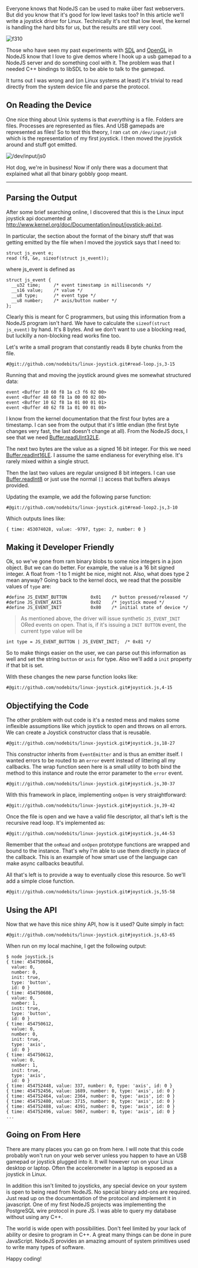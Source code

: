 Everyone knows that NodeJS can be used to make  über fast webservers. But did
you know that it's good for low level tasks too?  In this article we'll write a
joystick driver for Linux. Technically it's not that low level, the kernel is
handling the hard bits for us, but the results are still very cool.

![f310](/linux-joystick/f310.png)

Those who have seen my past experiments with [SDL][] and [OpenGL][] in NodeJS know that I
love to give demos where I hook up a usb gamepad to a NodeJS server and do
something cool with it. The problem was that I needed C++ bindings to libSDL to
be able to talk to the gamepad.

It turns out I was wrong and (on Linux systems at least) it's trivial to read
directly from the system device file and parse the protocol.

## On Reading the Device

One nice thing about Unix systems is that *everything* is a file. Folders are
files. Processes are represented as files. And USB gamepads are represented as
files! So to test this theory, I ran `cat` on `/dev/input/js0` which is the
representation of my first joystick. I then moved the joystick around and stuff
got emitted.

![/dev/input/js0](/linux-joystick/js0.png)

Hot dog, we're in business!  Now if only there was a document that explained
what all that binary gobbly goop meant.

--------------------------------------------------------------------------------

## Parsing the Output

After some brief searching online, I discovered that this is the Linux input
joystick api documented at <http://www.kernel.org/doc/Documentation/input/joystick-api.txt>.

In particular, the section about the format of the binary stuff that was getting
emitted by the file when I moved the joystick says that I need to:

    struct js_event e;
    read (fd, &e, sizeof(struct js_event));

where js_event is defined as

    struct js_event {
      __u32 time;     /* event timestamp in milliseconds */
      __s16 value;    /* value */
      __u8 type;      /* event type */
      __u8 number;    /* axis/button number */
    };

Clearly this is meant for C programmers, but using this information from a
NodeJS program isn't hard. We have to calculate the `sizeof(struct js_event)` by
hand. It's 8 bytes. And we don't want to use a blocking read, but luckilly a
non-blocking read works fine too.

Let's write a small program that constantly reads 8 byte chunks from the file.

    #@git://github.com/nodebits/linux-joystick.git#read-loop.js,3-15

Running that and moving the joystick around gives me somewhat structured data:

    event <Buffer 10 60 f8 1a c3 f6 02 00>
    event <Buffer 48 60 f8 1a 00 00 02 00>
    event <Buffer 10 62 f8 1a 01 00 01 01>
    event <Buffer 40 62 f8 1a 01 00 01 00>

I know from the kernel documentation that the first four bytes are a timestamp.
I can see from the output that it's little endian (the first byte changes very
fast, the last doesn't change at all). From the NodeJS docs, I see that we need
[Buffer.readUInt32LE][].

The next two bytes are the value as a signed 16 bit integer. For this we need
[Buffer.readInt16LE][]. I assume the same endianess for everything else. It's
rarely mixed within a single struct.

Then the last two values are regular unsigned 8 bit integers. I can use
[Buffer.readInt8][] or just use the normal `[]` access that buffers always
provided.

Updating the example, we add the following parse function:

    #@git://github.com/nodebits/linux-joystick.git#read-loop2.js,3-10

Which outputs lines like:

    { time: 453074028, value: -9797, type: 2, number: 0 }

## Making it Developer Friendly

Ok, so we've gone from ram binary blobs to some nice integers in a json object.
But we can do better. For example, the value is a 16 bit signed integer. A
float from -1 to 1 might be nice, might not. Also, what does type 2 mean anyway?
Going back to the kernel docs, we read that the possible values of `type` are:

    #define JS_EVENT_BUTTON         0x01    /* button pressed/released */
    #define JS_EVENT_AXIS           0x02    /* joystick moved */
    #define JS_EVENT_INIT           0x80    /* initial state of device */

> As mentioned above, the driver will issue synthetic `JS_EVENT_INIT` ORed
> events on open. That is, if it's issuing a `INIT BUTTON` event, the
> current type value will be

    int type = JS_EVENT_BUTTON | JS_EVENT_INIT;  /* 0x81 */

So to make things easier on the user, we can parse out this information as well
and set the string `button` or `axis` for type. Also we'll add a `init`
property if that bit is set.

With these changes the new parse function looks like:

    #@git://github.com/nodebits/linux-joystick.git#joystick.js,4-15

## Objectifying the Code

The other problem with out code is it's a nested mess and makes some inflexible
assumptions like which joystick to open and throws on all errors. We can create
a Joystick constructor class that is reusable.

    #@git://github.com/nodebits/linux-joystick.git#joystick.js,18-27

This constructor inherits from `EventEmitter` and is thus an emitter itself. I
wanted errors to be routed to an `error` event instead of littering all my
callbacks. The wrap function seen here is a small utility to both bind the
method to this instance and route the error parameter to the `error` event.

    #@git://github.com/nodebits/linux-joystick.git#joystick.js,30-37

With this framework in place, implementing `onOpen` is very straightforward:

    #@git://github.com/nodebits/linux-joystick.git#joystick.js,39-42

Once the file is open and we have a valid file descriptor, all that's left is
the recursive read loop. It's implemented as:

    #@git://github.com/nodebits/linux-joystick.git#joystick.js,44-53

Remember that the `onRead` and `onOpen` prototype functions are wrapped and
bound to the instance. That's why I'm able to use them directly in place of the
callback. This is an example of how smart use of the language can make async
callbacks beautiful.

All that's left is to provide a way to eventually close this resource. So we'll
add a simple close function.

    #@git://github.com/nodebits/linux-joystick.git#joystick.js,55-58

## Using the API

Now that we have this nice shiny API, how is it used? Quite simply in fact:

    #@git://github.com/nodebits/linux-joystick.git#joystick.js,63-65

When run on my local machine, I get the following output:

    $ node joystick.js
    { time: 454750604,
      value: 0,
      number: 0,
      init: true,
      type: 'button',
      id: 0 }
    { time: 454750608,
      value: 0,
      number: 1,
      init: true,
      type: 'button',
      id: 0 }
    { time: 454750612,
      value: 0,
      number: 0,
      init: true,
      type: 'axis',
      id: 0 }
    { time: 454750612,
      value: 0,
      number: 1,
      init: true,
      type: 'axis',
      id: 0 }
    { time: 454752448, value: 337, number: 0, type: 'axis', id: 0 }
    { time: 454752456, value: 1689, number: 0, type: 'axis', id: 0 }
    { time: 454752464, value: 2364, number: 0, type: 'axis', id: 0 }
    { time: 454752480, value: 3715, number: 0, type: 'axis', id: 0 }
    { time: 454752488, value: 4391, number: 0, type: 'axis', id: 0 }
    { time: 454752496, value: 5067, number: 0, type: 'axis', id: 0 }
    ...

## Going on From Here

There are many places you can go on from here. I will note that this code
probably won't run on your web server unless you happen to have an USB gamepad
or joystick plugged into it. It will however run on your Linux desktop or
laptop. Often the accelerometer in a laptop is exposed as a joystick in Linux.

In addition this isn't limited to joysticks, any special device on your system
is open to being read from NodeJS. No special binary add-ons are required. Just
read up on the documentation of the protocol and implement it in javascript. One
of my first NodeJS projects was implementing the PostgreSQL wire protocol in
pure JS. I was able to query my database without using any C++.

The world is wide open with possibilities. Don't feel limited by your lack of
ability or desire to program in C++. A great many things can be done in pure
JavaScript. NodeJS provides an amazing amount of system primitives used to write
many types of software.

Happy coding!

[SDL]: https://github.com/creationix/node-sdl
[OpenGL]: https://github.com/creationix/webgl-sdl
[Buffer.readUInt32LE]: http://nodemanual.org/latest/nodejs_ref_guide/buffer.html#Buffer.readUInt32LE
[Buffer.readInt16LE]: http://nodemanual.org/latest/nodejs_ref_guide/buffer.html#Buffer.readInt16LE
[Buffer.readInt8]: http://nodemanual.org/latest/nodejs_ref_guide/buffer.html#Buffer.readInt8

